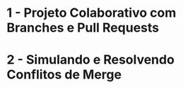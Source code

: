 # 1 - Projeto Colaborativo com Branches e Pull Requests
# 2 - Simulando e Resolvendo Conflitos de Merge

